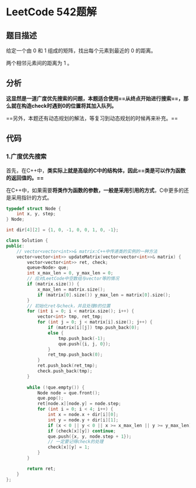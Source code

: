 # LeetCode 542题解

## 题目描述

给定一个由 0 和 1 组成的矩阵，找出每个元素到最近的 0 的距离。

两个相邻元素间的距离为 1 。

## 分析

**这显然是一道广度优先搜索的问题，本题适合使用==从终点开始进行搜索==，那么就在构造check时遇到0的位置将其加入队列。**

==另外，本题还有动态规划的解法，等复习到动态规划的时候再来补充。==



## 代码

### 1.广度优先搜索

首先，在C++中，**类实际上就是高级的C中的结构体，因此==类是可以作为函数的返回值的。==**

在C++中，如果需要**将类作为函数的参数，一般是采用引用的方式**，C中更多的还是采用指针的方式。

```c++
typedef struct Node {
    int x, y, step;
} Node;

int dir[4][2] = {1, 0, -1, 0, 0, 1, 0, -1};

class Solution {
public:
    // vector<vector<int>>& matrix:C++中传递类的实例的一种方法
    vector<vector<int>> updateMatrix(vector<vector<int>>& matrix) {
        vector<vector<int>> ret, check;
        queue<Node> que;
        int x_max_len = 0, y_max_len = 0;
        // 应对LeetCode中空数组与vector等的情况
        if (matrix.size()) {
            x_max_len = matrix.size();
            if (matrix[0].size()) y_max_len = matrix[0].size();
        }
        // 初始化ret与check，并且处理0的位置
        for (int i = 0; i < matrix.size(); i++) {
            vector<int> tmp, ret_tmp;
            for (int j = 0; j < matrix[i].size(); j++) {
                if (matrix[i][j]) tmp.push_back(0);
                else {
                    tmp.push_back(-1);
                    que.push({i, j, 0});
                }
                ret_tmp.push_back(0);
            }
            ret.push_back(ret_tmp);
            check.push_back(tmp);
        }
        
        while (!que.empty()) {
            Node node = que.front();
            que.pop();
            ret[node.x][node.y] = node.step;
            for (int i = 0; i < 4; i++) {
                int x = node.x + dir[i][0];
                int y = node.y + dir[i][1];
                if (x < 0 || y < 0 || x >= x_max_len || y >= y_max_len) continue;
                if (check[x][y]) continue;
                que.push({x, y, node.step + 1});
                // 一定要记得check的处理
                check[x][y] = 1;
            }
        }

        return ret;
    }
};
```

